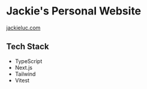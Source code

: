 # Jackie's Personal Website

[jackieluc.com](https://jackieluc.com)

## Tech Stack

- TypeScript
- Next.js
- Tailwind
- Vitest
